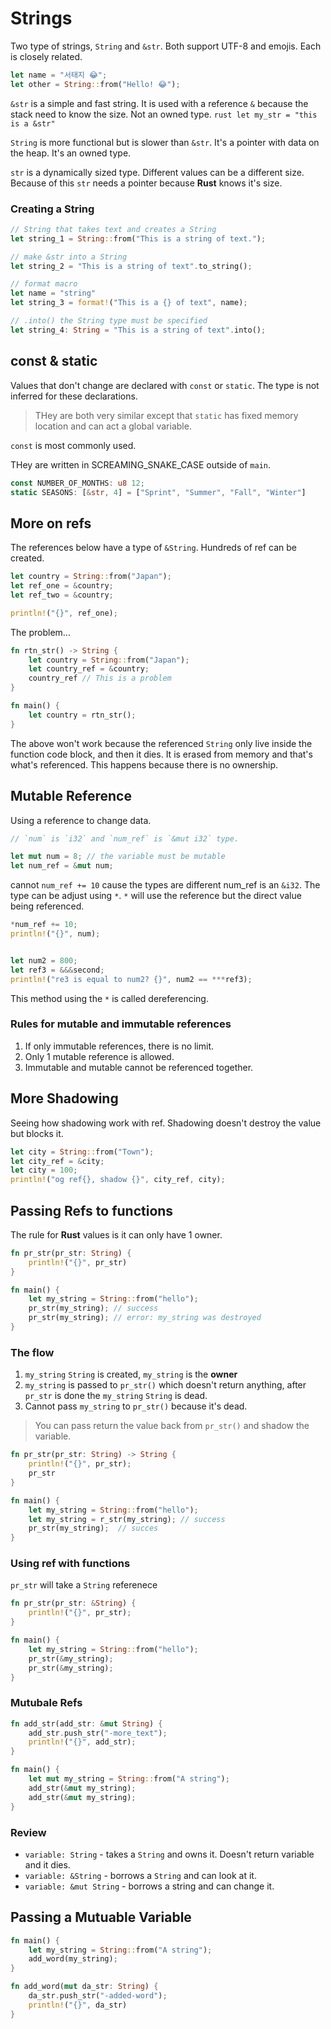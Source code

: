 # Strings

Two type of strings, `String` and `&str`. Both support UTF-8 and emojis. Each is closely related. 

```rust
let name = "서태지 😂";
let other = String::from("Hello! 😂");
```

`&str` is a simple and fast string. It is used with a reference `&` because the stack need to know the size. Not an owned type.
	```rust
	let my_str = "this is a &str"
	```

`String` is more functional but is slower than `&str`. It's a pointer with data on the heap. It's an owned type.

`str` is a dynamically sized type. Different values can be a different size. Because of this `str` needs a pointer because **Rust** knows it's size.


### Creating a String

```rust
// String that takes text and creates a String
let string_1 = String::from("This is a string of text.");

// make &str into a String
let string_2 = "This is a string of text".to_string();

// format macro
let name = "string"
let string_3 = format!("This is a {} of text", name);

// .into() the String type must be specified
let string_4: String = "This is a string of text".into();
```

## const & static

Values that don't change are declared with `const` or `static`. The type is not inferred for these declarations.

> THey are both very similar except that `static` has fixed memory location and can act a global variable. 

`const` is most commonly used.

THey are written in SCREAMING_SNAKE_CASE outside of `main`.

```rust
const NUMBER_OF_MONTHS: u8 12;
static SEASONS: [&str, 4] = ["Sprint", "Summer", "Fall", "Winter"]
```

## More on refs

The references below have a type of `&String`. Hundreds of ref can be created.

```rust
let country = String::from("Japan");
let ref_one = &country;
let ref_two = &country;

println!("{}", ref_one);
```

The problem...

```rust
fn rtn_str() -> String {
    let country = String::from("Japan");
    let country_ref = &country;
    country_ref // This is a problem
}

fn main() {
    let country = rtn_str();
}
```

The above won't work because the referenced `String` only live inside the function code block, and then it dies. It is erased from memory and that's what's referenced. This happens because there is no ownership.

## Mutable Reference

Using a reference to change data.

```rust
// `num` is `i32` and `num_ref` is `&mut i32` type.

let mut num = 8; // the variable must be mutable
let num_ref = &mut num;
```

cannot `num_ref += 10` cause the types are different num_ref is an `&i32`. The type can be adjust using `*`. `*` will use the reference but the direct value being referenced.

```rust
*num_ref += 10;
println!("{}", num);


let num2 = 800;
let ref3 = &&&second;
println!("re3 is equal to num2? {}", num2 == ***ref3);
```

This method using the `*` is called dereferencing.

### Rules for mutable and immutable references

1. If only immutable references, there is no limit.
2. Only 1 mutable reference is allowed.
3. Immutable and mutable cannot be referenced together.

## More Shadowing

Seeing how shadowing work with ref. Shadowing doesn't destroy the value but blocks it.

```rust
let city = String::from("Town");
let city_ref = &city;
let city = 100;
println!("og ref{}, shadow {}", city_ref, city);
```

## Passing Refs to functions

The rule for **Rust** values is it can only have 1 owner.

```rust
fn pr_str(pr_str: String) {
    println!("{}", pr_str)
}

fn main() {
    let my_string = String::from("hello");
    pr_str(my_string); // success
    pr_str(my_string); // error: my_string was destroyed
}
```

### The flow

1. `my_string` `String` is created, `my_string` is the **owner**
2. `my_string` is passed to `pr_str()` which doesn't return anything, after `pr_str` is done the `my_string` `String` is dead. 
3. Cannot pass `my_string` to `pr_str()` because it's dead.

> You can pass return the value back from `pr_str()` and shadow the variable. 

```rust
fn pr_str(pr_str: String) -> String {
    println!("{}", pr_str);
    pr_str
}

fn main() {
    let my_string = String::from("hello");
    let my_string = r_str(my_string); // success
    pr_str(my_string);  // succes
}
```

### Using ref with functions

`pr_str` will take a `String` referenece

```rust
fn pr_str(pr_str: &String) {
    println!("{}", pr_str);
}

fn main() {
    let my_string = String::from("hello");
    pr_str(&my_string);
    pr_str(&my_string);
}
```

### Mutubale Refs

```rust
fn add_str(add_str: &mut String) {
    add_str.push_str("-more_text");
    println!("{}", add_str);
} 

fn main() {
    let mut my_string = String::from("A string");
    add_str(&mut my_string);
    add_str(&mut my_string);
}
```

### Review

- `variable: String` - takes a `String` and owns it. Doesn't return variable and it dies.
- `variable: &String` - borrows a `String` and can look at it.
- `variable: &mut String` - borrows a string and can change it. 

## Passing a Mutuable Variable

```rust
fn main() {
    let my_string = String::from("A string");
    add_word(my_string);
}

fn add_word(mut da_str: String) {
    da_str.push_str("-added-word");
    println!("{}", da_str)
}
```


